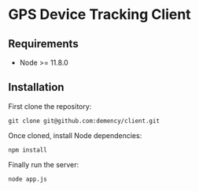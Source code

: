 # GPS Device Tracking Client

## Requirements

- Node >= 11.8.0

## Installation

First clone the repository:

```
git clone git@github.com:demency/client.git
```

Once cloned, install Node dependencies:

```
npm install
```

Finally run the server:

```
node app.js
```